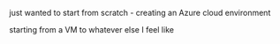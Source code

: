 just wanted to start from scratch - creating an Azure cloud environment

starting from a VM to whatever else I feel like
